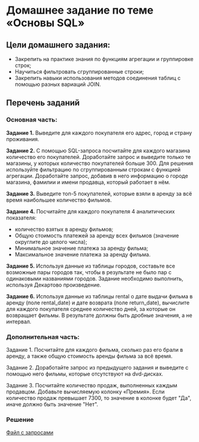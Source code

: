 # Домашнее задание по теме «Основы SQL»

## Цели домашнего задания:

- Закрепить на практике знания по функциям агрегации и группировке строк;
- Научиться фильтровать сгруппированные строки;
- Закрепить навыки использования методов соединения таблиц с помощью разных вариаций JOIN.

## Перечень заданий

### Основная часть:

__Задание 1.__ Выведите для каждого покупателя его адрес, город и страну проживания.

__Задание 2.__ С помощью SQL-запроса посчитайте для каждого магазина количество его покупателей.
Доработайте запрос и выведите только те магазины, у которых количество покупателей больше 300. Для решения используйте фильтрацию по сгруппированным строкам с функцией агрегации. Доработайте запрос, добавив в него информацию о городе магазина, фамилии и имени продавца, который работает в нём.

__Задание 3.__ Выведите топ-5 покупателей, которые взяли в аренду за всё время наибольшее количество фильмов.

__Задание 4.__ Посчитайте для каждого покупателя 4 аналитических показателя:

- количество взятых в аренду фильмов;
- Общую стоимость платежей за аренду всех фильмов (значение округлите до целого числа);
- Минимальное значение платежа за аренду фильма;
- Максимальное значение платежа за аренду фильма.

__Задание 5.__ Используя данные из таблицы городов, составьте все возможные пары городов так, чтобы в результате не было пар с одинаковыми названиями городов. Задание необходимо выполнить, используя Декартово произведение.

__Задание 6.__ Используя данные из таблицы rental о дате выдачи фильма в аренду (поле rental_date) и дате возврата (поле return_date), вычислите для каждого покупателя среднее количество дней, за которые он возвращает фильмы. В результате должны быть дробные значения, а не интервал.

### Дополнительная часть:

Задание 1. Посчитайте для каждого фильма, сколько раз его брали в аренду, а также общую стоимость аренды фильма за всё время.

Задание 2. Доработайте запрос из предыдущего задания и выведите с помощью него фильмы, которые отсутствуют на dvd-дисках.

Задание 3. Посчитайте количество продаж, выполненных каждым продавцом. Добавьте вычисляемую колонку «Премия». Если количество продаж превышает 7300, то значение в колонке будет "Да", иначе должно быть значение "Нет".

### Решение
[Файл с запросами](/Projects/SQL/Study_tasks/Task_2/Solution.sql)
